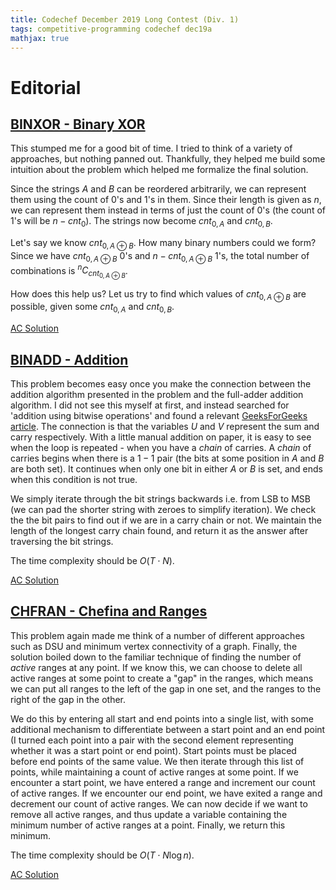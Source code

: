 ```yaml
---
title: Codechef December 2019 Long Contest (Div. 1)
tags: competitive-programming codechef dec19a
mathjax: true
---
```


# Editorial

## [BINXOR - Binary XOR](https://www.codechef.com/DEC19A/problems/BINXOR/)

This stumped me for a good bit of time. I tried to think of a variety of approaches, but nothing panned out. Thankfully, they helped me build some intuition about the problem which helped me formalize the final solution.

Since the strings $A$ and $B$ can be reordered arbitrarily, we can represent them using the count of $0$'s and $1$'s in them. Since their length is given as $n$, we can represent them instead in terms of just the count of $0$'s (the count of $1$'s will be $n - cnt_0$). The strings now become $cnt_{0,A}$ and $cnt_{0,B}$.

Let's say we know $cnt_{0, A \oplus B}$. How many binary numbers could we form? Since we have $cnt_{0, A \oplus B}$ $0$'s and $n - cnt_{0, A \oplus B}$ $1$'s, the total number of combinations is $^nC_{cnt_{0, A \oplus B}}$.

How does this help us? Let us try to find which values of $cnt_{0, A \oplus B}$ are possible, given some $cnt_{0,A}$ and $cnt_{0,B}$.

[AC Solution](https://www.codechef.com/viewsolution/28187186)

## [BINADD - Addition](https://www.codechef.com/DEC19A/problems/BINADD)

This problem becomes easy once you make the connection between the addition algorithm presented in the problem and the full-adder addition algorithm. I did not see this myself at first, and instead searched for 'addition using bitwise operations' and found a relevant [GeeksForGeeks article](https://www.geeksforgeeks.org/add-two-numbers-without-using-arithmetic-operators/). The connection is that the variables $U$ and $V$ represent the sum and carry respectively. With a little manual addition on paper, it is easy to see when the loop is repeated - when you have a _chain_ of carries. A _chain_ of carries begins when there is a $1 - 1$ pair (the bits at some position in $A$ and $B$ are both set). It continues when only one bit in either $A$ or $B$ is set, and ends when this condition is not true.

We simply iterate through the bit strings backwards i.e. from LSB to MSB (we can pad the shorter string with zeroes to simplify iteration). We check the the bit pairs to find out if we are in a carry chain or not. We maintain the length of the longest carry chain found, and return it as the answer after traversing the bit strings.

The time complexity should be $O(T \cdot N)$.

[AC Solution](https://www.codechef.com/viewsolution/28215243)

## [CHFRAN - Chefina and Ranges](https://www.codechef.com/DEC19A/problems/CHFRAN)

This problem again made me think of a number of different approaches such as DSU and minimum vertex connectivity of a graph. Finally, the solution boiled down to the familiar technique of finding the number of _active_ ranges at any point. If we know this, we can choose to delete all active ranges at some point to create a "gap" in the ranges, which means we can put all ranges to the left of the gap in one set, and the ranges to the right of the gap in the other.

We do this by entering all start and end points into a single list, with some additional mechanism to differentiate between a start point and an end point (I turned each point into a pair with the second element representing whether it was a start point or end point). Start points must be placed before end points of the same value. We then iterate through this list of points, while maintaining a count of active ranges at some point. If we encounter a start point, we have entered a range and increment our count of active ranges. If we encounter our end point, we have exited a range and decrement our count of active ranges. We can now decide if we want to remove all active ranges, and thus update a variable containing the minimum number of active ranges at a point. Finally, we return this minimum.

The time complexity should be $O(T \cdot N \log n)$.


[AC Solution](https://www.codechef.com/viewsolution/28296886)
